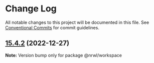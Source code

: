 # Change Log

All notable changes to this project will be documented in this file.
See [Conventional Commits](https://conventionalcommits.org) for commit guidelines.

## [15.4.2](https://github.com/nrwl/nx/compare/15.4.1...15.4.2) (2022-12-27)

**Note:** Version bump only for package @nrwl/workspace
